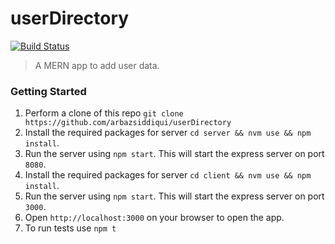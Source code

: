 # userDirectory
[![Build Status](https://travis-ci.com/arbazsiddiqui/userDirectory.svg?branch=master)](https://travis-ci.com/arbazsiddiqui/userDirectory)

>A MERN app to add user data.

### Getting Started

1. Perform a clone of this repo `git clone https://github.com/arbazsiddiqui/userDirectory`
2. Install the required packages for server `cd server && nvm use && npm install`.
3. Run the server using `npm start`. This will start the express server on port `8080`.
4. Install the required packages for server `cd client && nvm use && npm install`.
5. Run the server using `npm start`. This will start the express server on port `3000`.
6. Open `http://localhost:3000` on your browser to open the app.
7. To run tests use `npm t`
